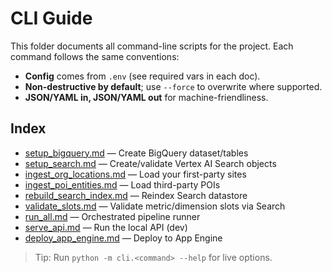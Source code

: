 # CLI Guide

This folder documents all command-line scripts for the project. Each command follows the same conventions:

- **Config** comes from `.env` (see required vars in each doc).
- **Non-destructive by default**; use `--force` to overwrite where supported.
- **JSON/YAML in, JSON/YAML out** for machine-friendliness.

## Index

- [setup_bigquery.md](./setup_bigquery.md) — Create BigQuery dataset/tables
- [setup_search.md](./setup_search.md) — Create/validate Vertex AI Search objects
- [ingest_org_locations.md](./ingest_org_locations.md) — Load your first-party sites
- [ingest_poi_entities.md](./ingest_poi_entities.md) — Load third-party POIs
- [rebuild_search_index.md](./rebuild_search_index.md) — Reindex Search datastore
- [validate_slots.md](./validate_slots.md) — Validate metric/dimension slots via Search
- [run_all.md](./run_all.md) — Orchestrated pipeline runner
- [serve_api.md](./serve_api.md) — Run the local API (dev)
- [deploy_app_engine.md](./deploy_app_engine.md) — Deploy to App Engine

> Tip: Run `python -m cli.<command> --help` for live options.
